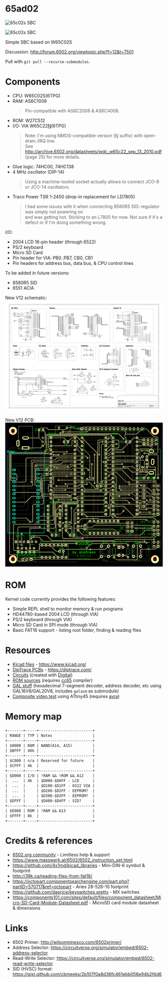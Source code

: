 # 65ad02

![65c02s SBC](./img/v11.jpg)

![65c02s SBC](./img/v09_3d.jpg)

Simple SBC based on W65C02S

Discussion: <http://forum.6502.org/viewtopic.php?f=12&t=7501>

Pull with `git pull --recurse-submodules`.

# Components

- CPU: W65C02S(6TPG)
- RAM: AS6C1008
  > Pin-compatible with AS6C2008 & AS6C4008.
- ROM: W27C512
- I/O: VIA W65C22<ins>N</ins>(6TPG)
  > Note: I'm using NMOS-compatible version (<ins>N</ins> suffix) with open-drain /IRQ line.<br />
  > See http://archive.6502.org/datasheets/wdc_w65c22_sep_13_2010.pdf (page 25) for more details.
- Glue logic: 74HC00, 74HC138
- 4 MHz oscillator (DIP-14)
  > Using a machine-tooled socket actually allows to connect JCO-8 or JCO-14 oscillators.
- Traco Power TSR 1-2450 (drop-in replacement for LD7805)
  > I had some issues with it when connecting 8580R5 SID: regulator was simply not powering on<br />
  > and was getting hot. Sticking to an L7805 for now. Not sure if it's a defect or if I'm doing something wrong.

I/O:
- 2004 LCD 16-pin header (through 6522)
- PS/2 keyboard
- Micro SD Card
- Pin header for VIA: PB0..PB7, CB0, CB1
- Pin headers for address bus, data bus, & CPU control lines

To be added in future versions:
- 8580R5 SID
- 6551 ACIA

New V12 schematic:
![65c02s SBC PCB](./img/v12.png)

New V12 PCB:
![65c02s SBC PCB](./img/v12_routed.png)

# ROM

Kernel code currently provides the following features:
- Simple REPL shell to monitor memory & run programs
- HD44780-based 2004 LCD (through VIA)
- PS/2 keyboard (through VIA)
- Micro SD Card in SPI mode (through VIA)
- Basic FAT16 support - listing root folder, finding & reading files

# Resources

- [Kicad files](./kicad) - <https://www.kicad.org/>
- [DipTrace PCBs](./diptrace) - <https://diptrace.com/>
- [Circuits](./circuits) (created with [Digital](https://github.com/hneemann/Digital))
- [ROM sources](./rom) (requires [cc65](https://cc65.github.io/) compiler)
- [GAL stuff](./gal) (hexadecimal 7-segment decoder, address decoder, etc using GAL16V8/GAL20V8, includes `galasm` as submodule)
- [Composite video test](./compvid) using ATtiny45 (requires [avra](https://github.com/Ro5bert/avra))

# Memory map

```
+-------+-----+------------------------+
| RANGE | TYP | Notes                  |
+-------+-----+------------------------+
| $0000 | RAM | NAND(A14, A15)         |
| $BFFF | 48k |                        |
+-------+-----+------------------------+
| $C000 | n/a | Reserved for future    |
| $CFFF | 4k  |                        |
+-------+-----+------------------------+
| $D000 | I/O | !RAM && !ROM && A12    |
|  ...  | 4k  | $D000-$D0FF - LCD      |
|  ...  |     | $D100-$D1FF - 6522 VIA |
|  ...  |     | $D200-$D2FF - EEPROM?  |
|  ...  |     | $D300-$D3FF - EEPROM?  |
| $DFFF |     | $D400-$D4FF - SID?     |
+-------+-----+------------------------+
| $E000 | ROM | !RAM && A13            |
| $FFFF | 8k  |                        |
+-------+-----+------------------------+
```

# Credits & references
- [6502.org community](forum.6502.org/) - Limitless help & support
- https://www.masswerk.at/6502/6502_instruction_set.html
- https://github.com/4x1md/kicad_libraries - Mini-DIN-6 symbol & footprint
- http://39k.ca/reading-files-from-fat16/
- https://octopart.componentsearchengine.com/part.php?partID=570717&ref=octopart - Aries 28-526-10 footprint
- https://github.com/daprice/keyswitches.pretty - MX switches
- https://components101.com/sites/default/files/component_datasheet/Micro-SD-Card-Module-Datasheet.pdf - MicroSD card module datasheet & dimensions

# Links
- 6502 Primer: http://wilsonminesco.com/6502primer/
- Address Selector: https://circuitverse.org/simulator/embed/6502-address-selector
- Read-Write Selector: https://circuitverse.org/simulator/embed/6502-read-write-selector
- SID (HVSC) format: https://gist.github.com/cbmeeks/2b107f0a8d36fc461ebb056e94b2f4d6
